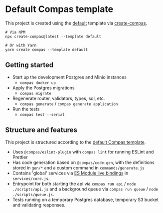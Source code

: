 # Default Compas template

This project is created using the
[default](https://github.com/compasjs/compas/tree/main/examples/default)
template via [create-compas](https://www.npmjs.com/package/create-compas).

```shell
# Via NPM
npx create-compas@latest --template default

# Or with Yarn
yarn create compas --template default
```

## Getting started

- Start up the development Postgres and Minio instances
  - `compas docker up`
- Apply the Postgres migrations
  - `compas migrate`
- Regenerate router, validators, types, sql, etc.
  - `compas generate` / `compas generate application`
- Run the tests
  - `compas test --serial`

## Structure and features

This project is structured according to the
[default Compas template](https://github.com/compasjs/compas/tree/main/examples/default).

- Uses `@compas/eslint-plugin` with `compas lint` for running ESLint and
  Prettier
- Has code generation based on `@compas/code-gen`, with the definitions stored
  in `gen/*` and a custom command in `commands/generate.js`
- Contains 'global' services via
  [ES Module live bindings](https://stackoverflow.com/a/57552682) in
  `services/core.js`.
- Entrypoint for both starting the api via `compas run api` /
  `node ./scripts/api.js` and a background queue via `compas run queue` /
  `node ./scripts/queue.js`.
- Tests running on a temporary Postgres database, temporary S3 bucket and
  validating responses.
